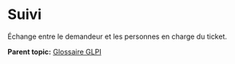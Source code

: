 Suivi
=====

Échange entre le demandeur et les personnes en charge du ticket.

**Parent topic:** [Glossaire GLPI](../../glpi/glossary.html)

